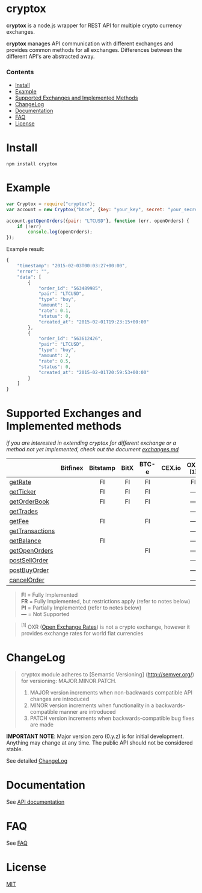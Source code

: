 cryptox
=======

**cryptox** is a node.js wrapper for REST API for multiple crypto currency exchanges.

**cryptox** manages API communication with different exchanges and  provides common methods for all exchanges. Differences between the different API's are abstracted away.


### Contents
* [Install](#install)
* [Example](#example)
* [Supported Exchanges and Implemented Methods](#supported-exchanges-and-implemented-methods)
* [ChangeLog](#changelog)
* [Documentation](#documentation)
* [FAQ](#faq)
* [License](#license) 



# Install #

    npm install cryptox



# Example #

```js
var Cryptox = require("cryptox");
var account = new Cryptox("btce", {key: "your_key", secret: "your_secret"});
	
account.getOpenOrders({pair: "LTCUSD"}, function (err, openOrders) {
    if (!err)
	    console.log(openOrders);
});
```

Example result:
```js
{
    "timestamp": "2015-02-03T00:03:27+00:00",
    "error": "",
    "data": [
        {
            "order_id": "563489985",
            "pair": "LTCUSD",
            "type": "buy",
            "amount": 1,
            "rate": 0.1,
            "status": 0,
            "created_at": "2015-02-01T19:23:15+00:00"
        },
        {
            "order_id": "563612426",
            "pair": "LTCUSD",
            "type": "buy",
            "amount": 2,
            "rate": 0.5,
            "status": 0,
            "created_at": "2015-02-01T20:59:53+00:00"
        }        
    ]
}
```



# Supported Exchanges and Implemented methods #
*if you are interested in extending cryptox for different exchange or a method not yet implemented, check out the document [exchanges.md](exchanges.md)*

|                                   |Bitfinex|Bitstamp      |BitX|BTC-e|CEX.io|OXR <sup>[1]</sup>| 
|   ---                             |  :-:   |  :-:         |:-: | :-: | :-:  |    :-:        |
|[getRate](#getrate)                |        |   FI         | FI | FI  |      |     FI        | 
|[getTicker](#getticker)            |        |   FI         | FI | FI  |      |      —        |
|[getOrderBook](#getorderbook)      |        |   FI         | FI | FI  |      |      —        |
|[getTrades](#gettrades)            |        |              |    |     |      |      —        |
|[getFee](#getfee)                  |        |   FI         |    | FI  |      |      —        |
|[getTransactions](#gettransactions)|        |              |    |     |      |      —        |
|[getBalance](#getbalance)          |        |   FI         |    |     |      |      —        |
|[getOpenOrders](#getopenorders)    |        |              |    | FI  |      |      —        |
|[postSellOrder](#postsellorder)    |        |              |    |     |      |      —        |
|[postBuyOrder](#postbuyorder)      |        |              |    |     |      |      —        |
|[cancelOrder](#cancelorder)        |        |              |    |     |      |      —        |


> **FI** = Fully Implemented  
> **FR** = Fully Implemented, but restrictions apply (refer to notes below)  
> **PI** = Partially Implemented (refer to notes below)  
> **—** = Not Supported    

><sup>[1]</sup> OXR ([Open Exchange Rates](https://openexchangerates.org/)) is not a crypto exchange, however it provides exchange rates for world fiat currencies   



# ChangeLog

> cryptox module adheres to [Semantic Versioning] (http://semver.org/) for versioning: MAJOR.MINOR.PATCH.  
> 1. MAJOR version increments when non-backwards compatible API changes are introduced  
> 2. MINOR version increments when functionality in a backwards-compatible manner are introduced  
> 3. PATCH version increments when backwards-compatible bug fixes are made  


**IMPORTANT NOTE**: Major version zero (0.y.z) is for initial development. Anything may change at any time. The public API should not be considered stable.

See detailed [ChangeLog](CHANGELOG.md)


# Documentation

See [API documentation](docs/api_documentation.md)

# FAQ

See [FAQ](docs/faq.md)

# License #

[MIT](LICENSE)